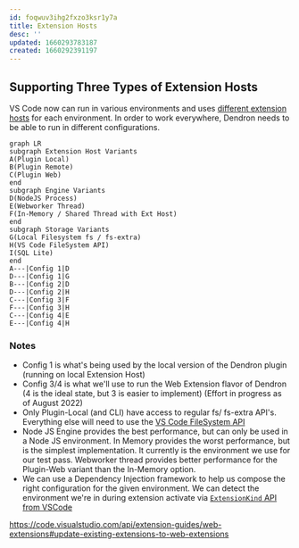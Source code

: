 ```yaml
---
id: foqwuv3ihg2fxzo3ksr1y7a
title: Extension Hosts
desc: ''
updated: 1660293783187
created: 1660292391197
---
```


## Supporting Three Types of Extension Hosts

VS Code now can run in various environments and uses [different extension hosts](https://code.visualstudio.com/api/advanced-topics/extension-host) for each environment. In order to work everywhere, Dendron needs to be able to run in different configurations. 

```mermaid
graph LR
subgraph Extension Host Variants
A(Plugin Local)
B(Plugin Remote)
C(Plugin Web)
end
subgraph Engine Variants
D(NodeJS Process)
E(Webworker Thread)
F(In-Memory / Shared Thread with Ext Host)
end
subgraph Storage Variants
G(Local Filesystem fs / fs-extra)
H(VS Code FileSystem API)
I(SQL Lite)
end
A---|Config 1|D
D---|Config 1|G
B---|Config 2|D
D---|Config 2|H
C---|Config 3|F
F---|Config 3|H
C---|Config 4|E
E---|Config 4|H
```

### Notes

- Config 1 is what's being used by the local version of the Dendron plugin (running on local Extension Host)
- Config 3/4 is what we'll use to run the Web Extension flavor of Dendron (4 is the ideal state, but 3 is easier to implement) (Effort in progress as of August 2022)
- Only Plugin-Local (and CLI) have access to regular fs/ fs-extra API's.  Everything else will need to use the [VS Code FileSystem API](https://code.visualstudio.com/api/references/vscode-api#FileSystem)
- Node JS Engine provides the best performance, but can only be used in a Node JS environment. In Memory provides the worst performance, but is the simplest implementation. It currently is the environment we use for our test pass. Webworker thread provides better performance for the Plugin-Web variant than the In-Memory option.
- We can use a Dependency Injection framework to help us compose the right configuration for the given environment. We can detect the environment we're in during extension activate via [`ExtensionKind` API from VSCode](https://code.visualstudio.com/api/advanced-topics/remote-extensions#varying-behaviors-when-running-remotely-or-in-the-codespaces-browser-editor) 

https://code.visualstudio.com/api/extension-guides/web-extensions#update-existing-extensions-to-web-extensions